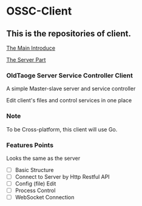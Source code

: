 # OSSC-Client

## This is the repositories of client.
[The Main Introduce](https://github.com/OldTaoge/OSSC)

[The Server Part](https://github.com/OldTaoge/OSSC-Server)


### OldTaoge Server Service Controller Client

A simple Master-slave server and service controller

Edit client's files and control services in one place

### Note

To be Cross-platform, this client will use Go.

### Features Points

Looks the same as the server

- [ ] Basic Structure
- [ ] Connect to Server by Http Restful API
- [ ] Config (file) Edit
- [ ] Process Control
- [ ] WebSocket Connection